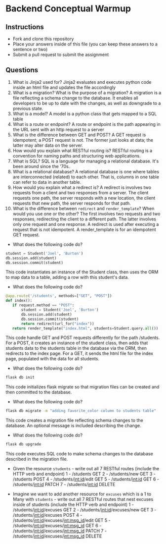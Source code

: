 # Backend Conceptual Warmup

## Instructions

- Fork and clone this repository
- Place your answers inside of this file (you can keep these answers to a sentence or two)
- Submit a pull request to submit the assignment

## Questions

1. What is Jinja2 used for?
Jinja2 evaluates and executes python code inside an html file and updates the file accordingly 
2. What is a migration? What is the purpose of a migration?
A migration is a file reflecting a schema change to the database.  It enables all developers to be up to date with the changes, as well as downgrade to a previous state.
3. What is a model?
A model is a python class that gets mapped to a SQL table
4. What is a route or endpoint?
A route or endpoint is the path appearing in the URL sent with an http request to a server
5. What is the difference between GET and POST?
A GET request is idempotent; a POST request is not.  The former just looks at data; the latter may alter data on the server.
5. How would you explain what RESTful routing is?
RESTful routing is a convention for naming paths and structuring web applications.
6. What is SQL?
SQL is a language for managing a relational database.  It's been around since the '70s.
7. What is a relational database?
A relational database is one where tables are interconnected (related) to each other.  That is, columns in one table can refer to data in another table.
8. How would you explain what a redirect is?
A redirect is involves two requests from a client and two responses from a server.  The client requests one path, the server responds with a new location, the client requests that new path, the server responds for that path.
9. What is the difference between `redirect` and `render_template`? When would you use one or the other?
The first involves two requests and two responses, redirecting the client to a different path.  The latter involves only one request and one response.  A redirect is used after executing a request that is not idempotent.  A render_template is for an idempotent GET request.

- What does the following code do?

```py
student = Student('Joel', 'Burton')
db.session.add(student)
db.session.commit(student)
```
This code instantiates an instance of the Student class, then uses the ORM to map data to a table, adding a row with this student's data.

- What does the following code do?

```py
@app.route('/students', methods=["GET", "POST"])
def index():
   if request.method == "POST":
       student = Student('Joel', 'Burton')
       db.session.add(student)
       db.session.commit(student) 
       return redirect(url_for("index"))
   return render_template("index.html", students=Student.query.all())
```
This code handle GET and POST requests differently for the path /students.  For a POST, it creates an instance of the student class, then adds that students data to the students table in the database via the ORM, then redirects to the index page.  For a GET, it sends the html file for the index page, populated with the data for all students.

- What does the following code do?

```sh
flask db init
```
This code initializes flask migrate so that migration files can be created and then committed to the database.

- What does the following code do?

```sh
flask db migrate -m "adding favorite_color column to students table"
```
This code creates a migration file reflecting schema changes to the database.  An optional message is included describing the change.

- What does the following code do?

```sh
flask db upgrade
```
This code executes SQL code to make schema changes to the database described in the migration file.

- Given the resource `students` - write out all 7 RESTful routes (include the HTTP verb and endpoint)
1 - /students               GET
2 - /students/new           GET
3 - /students               POST
4 - /students/<int:id>/edit GET
5 - /students/<int:id>      GET
6 - /students/<int:id>      PATCH
7 - /students/<int:id>      DELETE

- Imagine we want to add another resource for `excuses` which is a 1 to Many with `students` - write out all 7 RESTful routes that nest excuses inside of students (include the HTTP verb and endpoint)
1 - /students/<int:id>/excuses                      GET
2 - /students/<int:id>/excuses/new                  GET
3 - /students/<int:id>/excuses                      POST
4 - /students/<int:id>/excuses/<int:msg_id>/edit    GET
5 - /students/<int:id>/excuses/<int:msg_id>         GET
6 - /students/<int:id>/excuses/<int:msg_id>         PATCH
7 - /students/<int:id>/excuses/<int:msg_id>         DELETE



